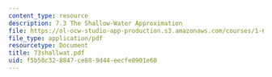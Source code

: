 ```yaml
---
content_type: resource
description: 7.3 The Shallow-Water Approximation
file: https://ol-ocw-studio-app-production.s3.amazonaws.com/courses/1-63-advanced-fluid-dynamics-of-the-environment-fall-2002/f5b50c328847ce889d44eecfe0901e60_73shallwat.pdf
file_type: application/pdf
resourcetype: Document
title: 73shallwat.pdf
uid: f5b50c32-8847-ce88-9d44-eecfe0901e60
---
```

